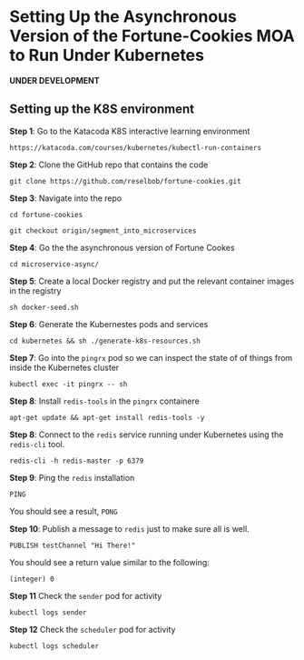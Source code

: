 # Setting Up the Asynchronous Version of the Fortune-Cookies MOA to Run Under Kubernetes

**UNDER DEVELOPMENT**

## Setting up the K8S environment

**Step 1**: Go to the Katacoda K8S interactive learning environment

`https://katacoda.com/courses/kubernetes/kubectl-run-containers`

**Step 2**: Clone the GitHub repo that contains the code

`git clone https://github.com/reselbob/fortune-cookies.git`

**Step 3**: Navigate into the repo

`cd fortune-cookies`

`git checkout origin/segment_into_microservices`

**Step 4**: Go the the asynchronous version of Fortune Cookes

`cd microservice-async/`

**Step 5**: Create a local Docker registry and put the relevant container images in the registry

`sh docker-seed.sh`

**Step 6**: Generate the Kubernestes pods and services

`cd kubernetes && sh ./generate-k8s-resources.sh`

**Step 7**: Go into the `pingrx` pod so we can inspect the state of of things from inside the Kubernetes cluster

`kubectl exec -it pingrx -- sh`

**Step 8**: Install `redis-tools` in the `pingrx` containere

`apt-get update && apt-get install redis-tools -y`

**Step 8**: Connect to the `redis` service running under Kubernetes using the `redis-cli` tool.

`redis-cli -h redis-master -p 6379`

**Step 9**: Ping the `redis` installation

`PING`

You should see a result, `PONG`

**Step 10**: Publish a message to `redis` just to make sure all is well.

`PUBLISH testChannel "Hi There!"`

You should see a return value similar to the following:

`(integer) 0`

**Step 11** Check the `sender` pod for activity

`kubectl logs sender`

**Step 12** Check the `scheduler` pod for activity

`kubectl logs scheduler`